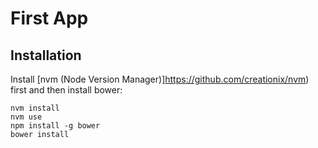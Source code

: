 # First App

## Installation

Install [nvm (Node Version Manager)]https://github.com/creationix/nvm) first and
then install bower:

    nvm install
    nvm use
    npm install -g bower
    bower install

